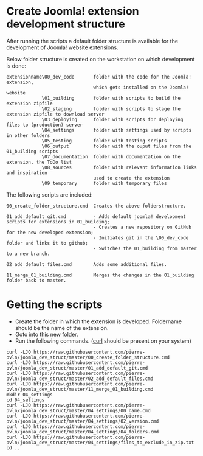 # Create Joomla! extension development structure
After running the scripts a default folder structure is available for the development of Joomla! website extensions.

Below folder structure is created on the workstation on which development is done:
```
extensionname\00_dev_code       folder with the code for the Joomla! extension, 
                                which gets installed on the Joomla! website
             \01_building       folder with scripts to build the extension zipfile            
             \02_staging        folder with scripts to stage the extension zipfile to download server
             \03_deploying      folder with scripts for deploying files to (production) server
             \04_settings       folder with settings used by scripts in other folders
             \05_testing        folder with testing scripts
             \06_output         folder with the ouput files from the 01_building scripts
             \07_documentation  folder with documentation on the extension, the ToDo list
             \08_sources        folder with relevant information links and inspiration
                                used to create the extension
             \09_temporary      folder with temporary files
```
The following scripts are included:
```
00_create_folder_structure.cmd  Creates the above folderstructure.
```
``` 
01_add_default_git.cmd          - Adds default joomla! development scripts for extensions in 01_building;
                                - Creates a new repository on GitHub for the new developed extension;
                                - Initiates git in the \00_dev_code folder and links it to github;  
                                - Switches the 01_building from master to a new branch.
```
``` 
02_add_default_files.cmd        Adds some additional files.
```
``` 
11_merge_01_building.cmd        Merges the changes in the 01_building folder back to master.
```
# Getting the scripts
- Create the folder in which the extension is developed. Foldername should be the name of the extension.
- Goto into this new folder.
- Run the following commands. (<a href="https://curl.haxx.se/download.html" target="_blank">curl</a> should be present on your system)
```
curl -LJO https://raw.githubusercontent.com/pierre-pvln/joomla_dev_struct/master/00_create_folder_structure.cmd
curl -LJO https://raw.githubusercontent.com/pierre-pvln/joomla_dev_struct/master/01_add_default_git.cmd
curl -LJO https://raw.githubusercontent.com/pierre-pvln/joomla_dev_struct/master/02_add_default_files.cmd
curl -LJO https://raw.githubusercontent.com/pierre-pvln/joomla_dev_struct/master/11_merge_01_building.cmd
mkdir 04_settings
cd 04_settings
curl -LJO https://raw.githubusercontent.com/pierre-pvln/joomla_dev_struct/master/04_settings/00_name.cmd
curl -LJO https://raw.githubusercontent.com/pierre-pvln/joomla_dev_struct/master/04_settings/02_version.cmd
curl -LJO https://raw.githubusercontent.com/pierre-pvln/joomla_dev_struct/master/04_settings/04_folders.cmd
curl -LJO https://raw.githubusercontent.com/pierre-pvln/joomla_dev_struct/master/04_settings/files_to_exclude_in_zip.txt
cd ..

```
